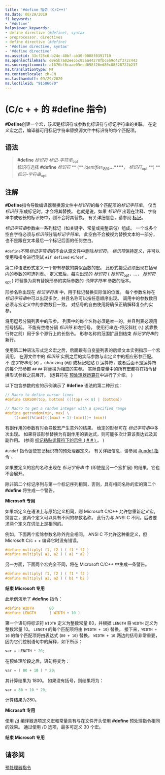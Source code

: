 ```yaml
---
title: '#define 指令 (C/C++)'
ms.date: 08/29/2019
f1_keywords:
- '#define'
helpviewer_keywords:
- define directive (#define), syntax
- preprocessor, directives
- define directive (#define)
- '#define directive, syntax'
- '#define directive'
ms.assetid: 33cf25c6-b24e-40bf-ab30-9008f0391710
ms.openlocfilehash: e9e5b7a02ee55c05aa44278fbceb9c42f372c443
ms.sourcegitcommit: a1676bf6caae05ecd698f26ed80c08828722b237
ms.translationtype: MT
ms.contentlocale: zh-CN
ms.lasthandoff: 09/29/2020
ms.locfileid: "91506670"
---
```

# <a name="define-directive-cc"></a> (C/c + + 的 #define 指令) 

**#Define**创建一个宏，该*宏*是标识符或参数化标识符与标记字符串的关联。 在定义宏之后，编译器可用标记字符串替换源文件中标识符的每个匹配项。

## <a name="syntax"></a>语法

> **#define** *标识符* *标记-字符串*<sub>opt</sub>\
> 标识符选择 **#define** *标识符* ** (** *identifier*<sub>选择</sub>**...****，** *标识符*<sub>opt</sub> **) ** *标记-字符串*<sub>opt</sub>

## <a name="remarks"></a>注解

**#Define**指令导致编译器替换源文件中*标识符*的每个匹配项的*标记字符串*。 仅当 *标识符* 形成标记时，才会将其替换。 也就是说，如果 *标识符* 出现在注释、字符串中或较长的标识符中，则不会将其替换。 有关详细信息，请参阅 [标记](../cpp/character-sets.md)。

*标记字符串*参数由一系列标记（如关键字、常量或完整语句）组成。 一个或多个空白字符必须与*标识符*分隔*标记字符串*。 此空白不会被视为替换文本的一部分，也不是跟在文本最后一个标记后面的任何空白。

`#define`不带*标记字符串*的不会从源文件中删除*标识符*。 *标识符*保持定义，并可以使用和指令进行测试 `#if defined` `#ifdef` 。

第二种语法形式定义一个带有参数的类似函数的宏。 此形式接受必须出现在括号内的参数的可选列表。 定义宏后，每次出现的 *标识符* ( *标识符*<sub>opt</sub>，...， *标识符*<sub>opt</sub> ) 将替换为具有替换形参的实际参数的 *令牌字符串* 参数的版本。

形参名称出现在 *标记字符串* 中，用于标记替换实际值的位置。 每个参数名称在 *标记字符串*中可以出现多次，并且名称可以按任意顺序出现。 调用中的参数数目必须与宏定义中的参数数目一致。 对括号的自由使用将确保正确解释复杂的实参。

将用逗号分隔列表中的形参。 列表中的每个名称必须是唯一的，并且列表必须用括号括起。 不能有空格分隔 *标识符* 和左括号。 使用行串连-将反斜杠 (`\`) 紧靠换行符之前）用于多个源行上的长指令。 形参名称的范围扩展到结束 *标记字符串*的新行。

使用第二种语法形式定义宏之后，后面跟有自变量列表的后续文本实例指示一个宏调用。 在源文件中的 *标识符* 实例之后的实际参数与宏定义中的相应形参匹配。 不 *在字符串化* (`#`) ，charizing (`#@`) 或标记粘贴 () 运算符，或者后面不是运算符的每个形参都 `##` `##` 将替换为相应的实参。 实际自变量中的所有宏都将在指令替换形式参数之前展开。  (运算符在 [预处理器运算符](../preprocessor/preprocessor-operators.md)中进行了介绍。 ) 

以下包含参数的宏的示例演示了 **#define** 语法的第二种形式：

```C
// Macro to define cursor lines
#define CURSOR(top, bottom) (((top) << 8) | (bottom))

// Macro to get a random integer with a specified range
#define getrandom(min, max) \
    ((rand()%(int)(((max) + 1)-(min)))+ (min))
```

有副作用的参数有时会导致宏产生意外的结果。 给定的形参可在 *标记字符串*中多次出现。 如果将该形参替换为有副作用的表达式，则可能多次计算该表达式及其副作用。  (参阅 [标记粘贴运算符下的示例 ( # # ) ](../preprocessor/token-pasting-operator-hash-hash.md)。 ) 

`#undef` 指令促使忘记标识符的预处理器定义。 有关详细信息，请参阅 [#undef 指令](../preprocessor/hash-undef-directive-c-cpp.md) 。

如果要定义的宏的名称出现在 *标记字符串* 中 (即使是另一个宏扩展) 的结果，它也不会展开。

除非第二个标记序列与第一个标记序列相同，否则，具有相同名称的宏的第二个 **#define** 将生成一个警告。

**Microsoft 专用**

如果新定义在语法上与原始定义相同，则 Microsoft C/C++ 允许您重新定义宏。 换言之，这两个定义可以具有不同的参数名称。 此行为与 ANSI C 不同，后者要求两个定义在词法上是相同的。

例如，下面两个宏除参数名称外完全相同。 ANSI C 不允许这种重定义，但 Microsoft C/c + + 编译它时没有错误。

```C
#define multiply( f1, f2 ) ( f1 * f2 )
#define multiply( a1, a2 ) ( a1 * a2 )
```

另一方面，下面两个宏完全不同，将在 Microsoft C/C++ 中生成一条警告。

```C
#define multiply( f1, f2 ) ( f1 * f2 )
#define multiply( a1, a2 ) ( b1 * b2 )
```

**结束 Microsoft 专用**

此示例演示了 **#define** 指令：

```C
#define WIDTH       80
#define LENGTH      ( WIDTH + 10 )
```

第一个语句将标识符 `WIDTH` 定义为整数常量 80，并根据 `LENGTH` 将 `WIDTH` 定义为整数常量 10。 `LENGTH` 的每个匹配项将由 (`WIDTH + 10`) 替换。 接下来，`WIDTH + 10` 的每个匹配项将由表达式 (`80 + 10`) 替换。 `WIDTH + 10` 两边的括号非常重要，因为它们控制语句中的解释，如下所示：

```C
var = LENGTH * 20;
```

在预处理阶段之后，语句将变为：

```C
var = ( 80 + 10 ) * 20;
```

其计算结果为 1800。 如果没有括号，则结果将为：

```C
var = 80 + 10 * 20;
```

计算结果为280。

**Microsoft 专用**

使用 [/d](../build/reference/d-preprocessor-definitions.md) 编译器选项定义宏和常量具有与在文件开头使用 **#define** 预处理指令相同的效果。 通过使用 /D 选项，最多可定义 30 个宏。

**结束 Microsoft 专用**

## <a name="see-also"></a>请参阅

[预处理器指令](../preprocessor/preprocessor-directives.md)
